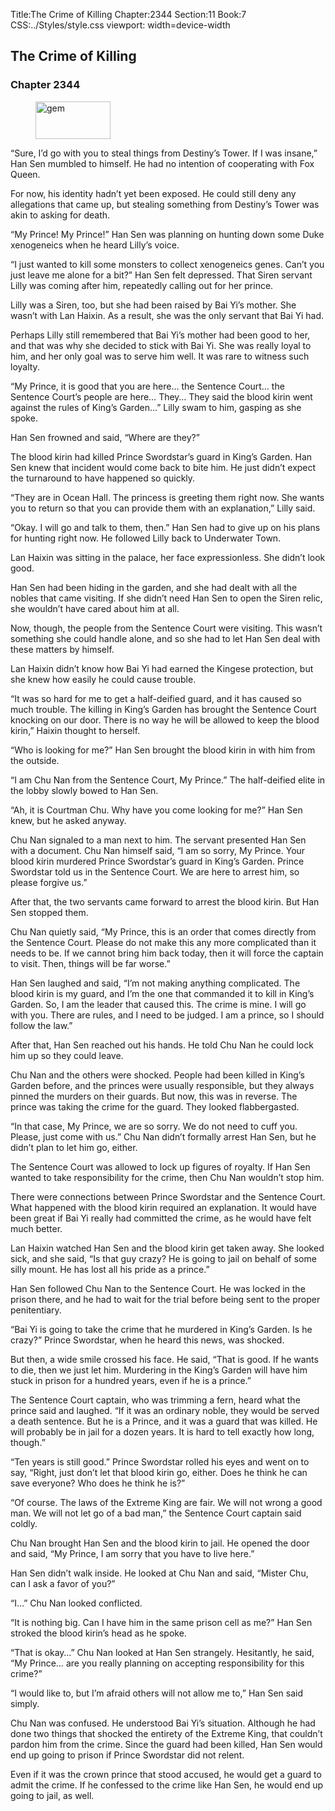 Title:The Crime of Killing 
Chapter:2344 
Section:11 
Book:7 
CSS:../Styles/style.css 
viewport: width=device-width
  
## The Crime of Killing
### Chapter 2344 
<figure>
	<img src="../Images/gem.gif" alt="gem" id="gem" width="120" height="60" />
</figure>
  

  
  “Sure, I’d go with you to steal things from Destiny’s Tower. If I was insane,” Han Sen mumbled to himself. He had no intention of cooperating with Fox Queen.

For now, his identity hadn’t yet been exposed. He could still deny any allegations that came up, but stealing something from Destiny’s Tower was akin to asking for death.

“My Prince! My Prince!” Han Sen was planning on hunting down some Duke xenogeneics when he heard Lilly’s voice.

“I just wanted to kill some monsters to collect xenogeneics genes. Can’t you just leave me alone for a bit?” Han Sen felt depressed. That Siren servant Lilly was coming after him, repeatedly calling out for her prince.

Lilly was a Siren, too, but she had been raised by Bai Yi’s mother. She wasn’t with Lan Haixin. As a result, she was the only servant that Bai Yi had.

Perhaps Lilly still remembered that Bai Yi’s mother had been good to her, and that was why she decided to stick with Bai Yi. She was really loyal to him, and her only goal was to serve him well. It was rare to witness such loyalty.

“My Prince, it is good that you are here… the Sentence Court… the Sentence Court’s people are here… They… They said the blood kirin went against the rules of King’s Garden…” Lilly swam to him, gasping as she spoke.

Han Sen frowned and said, “Where are they?”

The blood kirin had killed Prince Swordstar’s guard in King’s Garden. Han Sen knew that incident would come back to bite him. He just didn’t expect the turnaround to have happened so quickly.

“They are in Ocean Hall. The princess is greeting them right now. She wants you to return so that you can provide them with an explanation,” Lilly said.

“Okay. I will go and talk to them, then.” Han Sen had to give up on his plans for hunting right now. He followed Lilly back to Underwater Town.

Lan Haixin was sitting in the palace, her face expressionless. She didn’t look good.

Han Sen had been hiding in the garden, and she had dealt with all the nobles that came visiting. If she didn’t need Han Sen to open the Siren relic, she wouldn’t have cared about him at all.

Now, though, the people from the Sentence Court were visiting. This wasn’t something she could handle alone, and so she had to let Han Sen deal with these matters by himself.

Lan Haixin didn’t know how Bai Yi had earned the Kingese protection, but she knew how easily he could cause trouble.

“It was so hard for me to get a half-deified guard, and it has caused so much trouble. The killing in King’s Garden has brought the Sentence Court knocking on our door. There is no way he will be allowed to keep the blood kirin,” Haixin thought to herself.

“Who is looking for me?” Han Sen brought the blood kirin in with him from the outside.

“I am Chu Nan from the Sentence Court, My Prince.” The half-deified elite in the lobby slowly bowed to Han Sen.

“Ah, it is Courtman Chu. Why have you come looking for me?” Han Sen knew, but he asked anyway.

Chu Nan signaled to a man next to him. The servant presented Han Sen with a document. Chu Nan himself said, “I am so sorry, My Prince. Your blood kirin murdered Prince Swordstar’s guard in King’s Garden. Prince Swordstar told us in the Sentence Court. We are here to arrest him, so please forgive us.”

After that, the two servants came forward to arrest the blood kirin. But Han Sen stopped them.

Chu Nan quietly said, “My Prince, this is an order that comes directly from the Sentence Court. Please do not make this any more complicated than it needs to be. If we cannot bring him back today, then it will force the captain to visit. Then, things will be far worse.”

Han Sen laughed and said, “I’m not making anything complicated. The blood kirin is my guard, and I’m the one that commanded it to kill in King’s Garden. So, I am the leader that caused this. The crime is mine. I will go with you. There are rules, and I need to be judged. I am a prince, so I should follow the law.”

After that, Han Sen reached out his hands. He told Chu Nan he could lock him up so they could leave.

Chu Nan and the others were shocked. People had been killed in King’s Garden before, and the princes were usually responsible, but they always pinned the murders on their guards. But now, this was in reverse. The prince was taking the crime for the guard. They looked flabbergasted.

“In that case, My Prince, we are so sorry. We do not need to cuff you. Please, just come with us.” Chu Nan didn’t formally arrest Han Sen, but he didn’t plan to let him go, either.

The Sentence Court was allowed to lock up figures of royalty. If Han Sen wanted to take responsibility for the crime, then Chu Nan wouldn’t stop him.

There were connections between Prince Swordstar and the Sentence Court. What happened with the blood kirin required an explanation. It would have been great if Bai Yi really had committed the crime, as he would have felt much better.

Lan Haixin watched Han Sen and the blood kirin get taken away. She looked sick, and she said, “Is that guy crazy? He is going to jail on behalf of some silly mount. He has lost all his pride as a prince.”

Han Sen followed Chu Nan to the Sentence Court. He was locked in the prison there, and he had to wait for the trial before being sent to the proper penitentiary.

“Bai Yi is going to take the crime that he murdered in King’s Garden. Is he crazy?” Prince Swordstar, when he heard this news, was shocked.

But then, a wide smile crossed his face. He said, “That is good. If he wants to die, then we just let him. Murdering in the King’s Garden will have him stuck in prison for a hundred years, even if he is a prince.”

The Sentence Court captain, who was trimming a fern, heard what the prince said and laughed. “If it was an ordinary noble, they would be served a death sentence. But he is a Prince, and it was a guard that was killed. He will probably be in jail for a dozen years. It is hard to tell exactly how long, though.”

“Ten years is still good.” Prince Swordstar rolled his eyes and went on to say, “Right, just don’t let that blood kirin go, either. Does he think he can save everyone? Who does he think he is?”

“Of course. The laws of the Extreme King are fair. We will not wrong a good man. We will not let go of a bad man,” the Sentence Court captain said coldly.

Chu Nan brought Han Sen and the blood kirin to jail. He opened the door and said, “My Prince, I am sorry that you have to live here.”

Han Sen didn’t walk inside. He looked at Chu Nan and said, “Mister Chu, can I ask a favor of you?”

“I…” Chu Nan looked conflicted.

“It is nothing big. Can I have him in the same prison cell as me?” Han Sen stroked the blood kirin’s head as he spoke.

“That is okay…” Chu Nan looked at Han Sen strangely. Hesitantly, he said, “My Prince… are you really planning on accepting responsibility for this crime?”

“I would like to, but I’m afraid others will not allow me to,” Han Sen said simply.

Chu Nan was confused. He understood Bai Yi’s situation. Although he had done two things that shocked the entirety of the Extreme King, that couldn’t pardon him from the crime. Since the guard had been killed, Han Sen would end up going to prison if Prince Swordstar did not relent.

Even if it was the crown prince that stood accused, he would get a guard to admit the crime. If he confessed to the crime like Han Sen, he would end up going to jail, as well.
